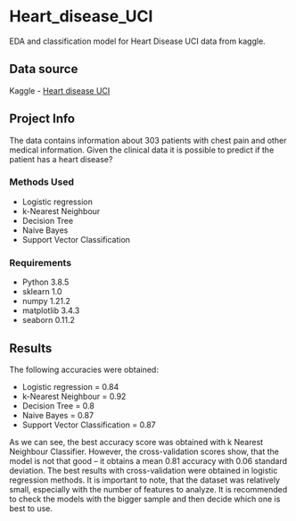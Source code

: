# Heart_disease_UCI
EDA and classification model for Heart Disease UCI data from kaggle.

## Data source
Kaggle - [Heart disease UCI](https://www.kaggle.com/ronitf/heart-disease-uci)

## Project Info
The data contains information about 303 patients with chest pain and other medical information.
Given the clinical data it is possible to predict if the patient has a heart disease?

### Methods Used
* Logistic regression
* k-Nearest Neighbour
* Decision Tree
* Naive Bayes
* Support Vector Classification

### Requirements
* Python 3.8.5
* sklearn 1.0
* numpy 1.21.2
* matplotlib 3.4.3
* seaborn 0.11.2

## Results
The following accuracies were obtained:
* Logistic regression = 0.84
* k-Nearest Neighbour = 0.92
* Decision Tree = 0.8
* Naive Bayes = 0.87
* Support Vector Classification = 0.87

As we can see, the best accuracy score was obtained with k Nearest Neighbour Classifier. However, the cross-validation scores show, that the model is not that good – it obtains a mean 0.81 accuracy with 0.06 standard deviation. The best results with cross-validation were obtained in logistic regression methods. It is important to note, that the dataset was relatively small, especially with the number of features to analyze. It is recommended to check the models with the bigger sample and then decide which one is best to use.
